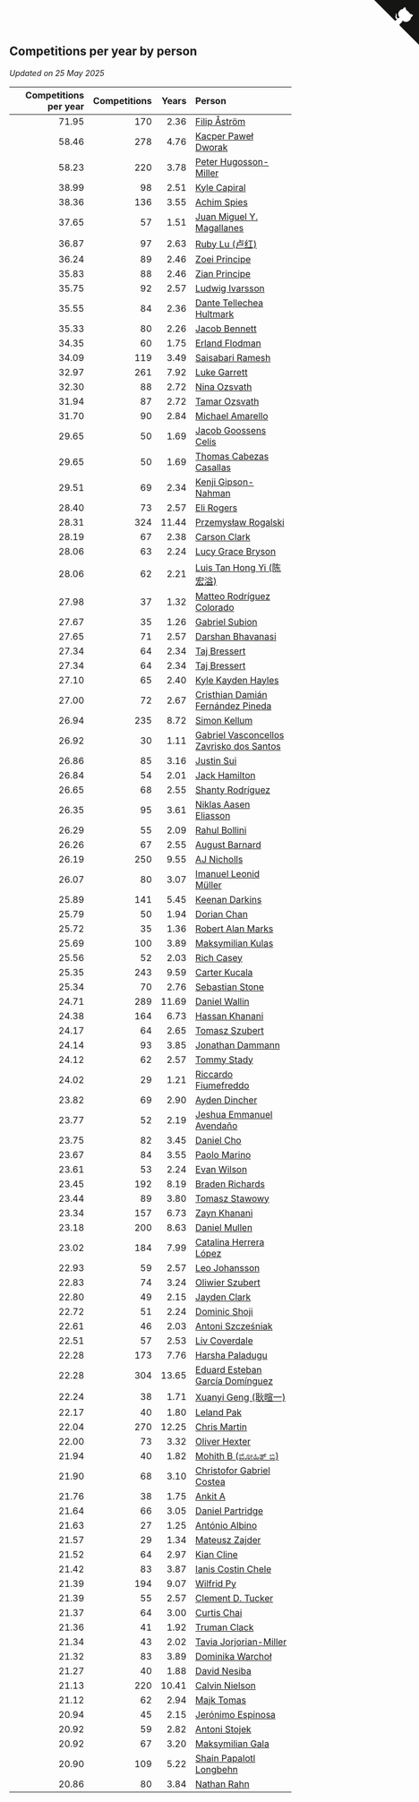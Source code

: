 ## Competitions per year by person

*Updated on 25 May 2025*

| Competitions per year | Competitions | Years | Person |
| ---: | ---: | ---: | :--- |
| 71.95 | 170 | 2.36 | [Filip Åström](https://www.worldcubeassociation.org/persons/2023ASTR01) |
| 58.46 | 278 | 4.76 | [Kacper Paweł Dworak](https://www.worldcubeassociation.org/persons/2020DWOR01) |
| 58.23 | 220 | 3.78 | [Peter Hugosson-Miller](https://www.worldcubeassociation.org/persons/2021HUGO01) |
| 38.99 | 98 | 2.51 | [Kyle Capiral](https://www.worldcubeassociation.org/persons/2022CAPI02) |
| 38.36 | 136 | 3.55 | [Achim Spies](https://www.worldcubeassociation.org/persons/2021SPIE01) |
| 37.65 | 57 | 1.51 | [Juan Miguel Y. Magallanes](https://www.worldcubeassociation.org/persons/2023MAGA09) |
| 36.87 | 97 | 2.63 | [Ruby Lu (卢红)](https://www.worldcubeassociation.org/persons/2022LURU01) |
| 36.24 | 89 | 2.46 | [Zoei Principe](https://www.worldcubeassociation.org/persons/2022PRIN09) |
| 35.83 | 88 | 2.46 | [Zian Principe](https://www.worldcubeassociation.org/persons/2022PRIN08) |
| 35.75 | 92 | 2.57 | [Ludwig Ivarsson](https://www.worldcubeassociation.org/persons/2022IVAR01) |
| 35.55 | 84 | 2.36 | [Dante Tellechea Hultmark](https://www.worldcubeassociation.org/persons/2023HULT01) |
| 35.33 | 80 | 2.26 | [Jacob Bennett](https://www.worldcubeassociation.org/persons/2023BENN04) |
| 34.35 | 60 | 1.75 | [Erland Flodman](https://www.worldcubeassociation.org/persons/2023FLOD01) |
| 34.09 | 119 | 3.49 | [Saisabari Ramesh](https://www.worldcubeassociation.org/persons/2021RAME01) |
| 32.97 | 261 | 7.92 | [Luke Garrett](https://www.worldcubeassociation.org/persons/2017GARR05) |
| 32.30 | 88 | 2.72 | [Nina Ozsvath](https://www.worldcubeassociation.org/persons/2022OZSV03) |
| 31.94 | 87 | 2.72 | [Tamar Ozsvath](https://www.worldcubeassociation.org/persons/2022OZSV04) |
| 31.70 | 90 | 2.84 | [Michael Amarello](https://www.worldcubeassociation.org/persons/2022AMAR09) |
| 29.65 | 50 | 1.69 | [Jacob Goossens Celis](https://www.worldcubeassociation.org/persons/2023CELI06) |
| 29.65 | 50 | 1.69 | [Thomas Cabezas Casallas](https://www.worldcubeassociation.org/persons/2023CASA08) |
| 29.51 | 69 | 2.34 | [Kenji Gipson-Nahman](https://www.worldcubeassociation.org/persons/2023GIPS01) |
| 28.40 | 73 | 2.57 | [Eli Rogers](https://www.worldcubeassociation.org/persons/2022ROGE05) |
| 28.31 | 324 | 11.44 | [Przemysław Rogalski](https://www.worldcubeassociation.org/persons/2013ROGA02) |
| 28.19 | 67 | 2.38 | [Carson Clark](https://www.worldcubeassociation.org/persons/2023CLAR02) |
| 28.06 | 63 | 2.24 | [Lucy Grace Bryson](https://www.worldcubeassociation.org/persons/2023BRYS01) |
| 28.06 | 62 | 2.21 | [Luis Tan Hong Yi (陈宏溢)](https://www.worldcubeassociation.org/persons/2023YILU01) |
| 27.98 | 37 | 1.32 | [Matteo Rodríguez Colorado](https://www.worldcubeassociation.org/persons/2024COLO04) |
| 27.67 | 35 | 1.26 | [Gabriel Subion](https://www.worldcubeassociation.org/persons/2024SUBI01) |
| 27.65 | 71 | 2.57 | [Darshan Bhavanasi](https://www.worldcubeassociation.org/persons/2022BHAV01) |
| 27.34 | 64 | 2.34 | [Taj Bressert](https://www.worldcubeassociation.org/persons/2023BRES01) |
| 27.34 | 64 | 2.34 | [Taj Bressert](https://www.worldcubeassociation.org/persons/2023BRES01) |
| 27.10 | 65 | 2.40 | [Kyle Kayden Hayles](https://www.worldcubeassociation.org/persons/2022HAYL02) |
| 27.00 | 72 | 2.67 | [Cristhian Damián Fernández Pineda](https://www.worldcubeassociation.org/persons/2022PINE05) |
| 26.94 | 235 | 8.72 | [Simon Kellum](https://www.worldcubeassociation.org/persons/2016KELL12) |
| 26.92 | 30 | 1.11 | [Gabriel Vasconcellos Zavrisko dos Santos](https://www.worldcubeassociation.org/persons/2024SANT39) |
| 26.86 | 85 | 3.16 | [Justin Sui](https://www.worldcubeassociation.org/persons/2022SUIJ01) |
| 26.84 | 54 | 2.01 | [Jack Hamilton](https://www.worldcubeassociation.org/persons/2023HAMI08) |
| 26.65 | 68 | 2.55 | [Shanty Rodríguez](https://www.worldcubeassociation.org/persons/2022CUBI01) |
| 26.35 | 95 | 3.61 | [Niklas Aasen Eliasson](https://www.worldcubeassociation.org/persons/2021ELIA01) |
| 26.29 | 55 | 2.09 | [Rahul Bollini](https://www.worldcubeassociation.org/persons/2023BOLL01) |
| 26.26 | 67 | 2.55 | [August Barnard](https://www.worldcubeassociation.org/persons/2022BARN21) |
| 26.19 | 250 | 9.55 | [AJ Nicholls](https://www.worldcubeassociation.org/persons/2015NICH04) |
| 26.07 | 80 | 3.07 | [Imanuel Leonid Müller](https://www.worldcubeassociation.org/persons/2022MULL02) |
| 25.89 | 141 | 5.45 | [Keenan Darkins](https://www.worldcubeassociation.org/persons/2019DARK02) |
| 25.79 | 50 | 1.94 | [Dorian Chan](https://www.worldcubeassociation.org/persons/2023DORI01) |
| 25.72 | 35 | 1.36 | [Robert Alan Marks](https://www.worldcubeassociation.org/persons/2024MARK03) |
| 25.69 | 100 | 3.89 | [Maksymilian Kulas](https://www.worldcubeassociation.org/persons/2021KULA02) |
| 25.56 | 52 | 2.03 | [Rich Casey](https://www.worldcubeassociation.org/persons/2023CASE06) |
| 25.35 | 243 | 9.59 | [Carter Kucala](https://www.worldcubeassociation.org/persons/2015KUCA01) |
| 25.34 | 70 | 2.76 | [Sebastian Stone](https://www.worldcubeassociation.org/persons/2022STON09) |
| 24.71 | 289 | 11.69 | [Daniel Wallin](https://www.worldcubeassociation.org/persons/2013WALL03) |
| 24.38 | 164 | 6.73 | [Hassan Khanani](https://www.worldcubeassociation.org/persons/2018KHAN26) |
| 24.17 | 64 | 2.65 | [Tomasz Szubert](https://www.worldcubeassociation.org/persons/2022SZUB02) |
| 24.14 | 93 | 3.85 | [Jonathan Dammann](https://www.worldcubeassociation.org/persons/2021DAMM01) |
| 24.12 | 62 | 2.57 | [Tommy Stady](https://www.worldcubeassociation.org/persons/2022STAD01) |
| 24.02 | 29 | 1.21 | [Riccardo Fiumefreddo](https://www.worldcubeassociation.org/persons/2024RICC01) |
| 23.82 | 69 | 2.90 | [Ayden Dincher](https://www.worldcubeassociation.org/persons/2022DINC01) |
| 23.77 | 52 | 2.19 | [Jeshua Emmanuel Avendaño](https://www.worldcubeassociation.org/persons/2023AVEN01) |
| 23.75 | 82 | 3.45 | [Daniel Cho](https://www.worldcubeassociation.org/persons/2021CHOD01) |
| 23.67 | 84 | 3.55 | [Paolo Marino](https://www.worldcubeassociation.org/persons/2021MARI04) |
| 23.61 | 53 | 2.24 | [Evan Wilson](https://www.worldcubeassociation.org/persons/2023WILS11) |
| 23.45 | 192 | 8.19 | [Braden Richards](https://www.worldcubeassociation.org/persons/2017RICH02) |
| 23.44 | 89 | 3.80 | [Tomasz Stawowy](https://www.worldcubeassociation.org/persons/2021STAW01) |
| 23.34 | 157 | 6.73 | [Zayn Khanani](https://www.worldcubeassociation.org/persons/2018KHAN28) |
| 23.18 | 200 | 8.63 | [Daniel Mullen](https://www.worldcubeassociation.org/persons/2016MULL04) |
| 23.02 | 184 | 7.99 | [Catalina Herrera López](https://www.worldcubeassociation.org/persons/2017LOPE31) |
| 22.93 | 59 | 2.57 | [Leo Johansson](https://www.worldcubeassociation.org/persons/2022JOHA08) |
| 22.83 | 74 | 3.24 | [Oliwier Szubert](https://www.worldcubeassociation.org/persons/2022SZUB01) |
| 22.80 | 49 | 2.15 | [Jayden Clark](https://www.worldcubeassociation.org/persons/2023CLAR13) |
| 22.72 | 51 | 2.24 | [Dominic Shoji](https://www.worldcubeassociation.org/persons/2023SHOJ01) |
| 22.61 | 46 | 2.03 | [Antoni Szcześniak](https://www.worldcubeassociation.org/persons/2023SZCZ04) |
| 22.51 | 57 | 2.53 | [Liv Coverdale](https://www.worldcubeassociation.org/persons/2022COVE02) |
| 22.28 | 173 | 7.76 | [Harsha Paladugu](https://www.worldcubeassociation.org/persons/2017PALA08) |
| 22.28 | 304 | 13.65 | [Eduard Esteban García Domínguez](https://www.worldcubeassociation.org/persons/2011EDUA01) |
| 22.24 | 38 | 1.71 | [Xuanyi Geng (耿暄一)](https://www.worldcubeassociation.org/persons/2023GENG02) |
| 22.17 | 40 | 1.80 | [Leland Pak](https://www.worldcubeassociation.org/persons/2023PAKL02) |
| 22.04 | 270 | 12.25 | [Chris Martin](https://www.worldcubeassociation.org/persons/2013MART03) |
| 22.00 | 73 | 3.32 | [Oliver Hexter](https://www.worldcubeassociation.org/persons/2022HEXT01) |
| 21.94 | 40 | 1.82 | [Mohith B (ಮೋಹಿತ್ ಬಿ)](https://www.worldcubeassociation.org/persons/2023BMOH01) |
| 21.90 | 68 | 3.10 | [Christofor Gabriel Costea](https://www.worldcubeassociation.org/persons/2022COST03) |
| 21.76 | 38 | 1.75 | [Ankit A](https://www.worldcubeassociation.org/persons/2023AANK01) |
| 21.64 | 66 | 3.05 | [Daniel Partridge](https://www.worldcubeassociation.org/persons/2022PART02) |
| 21.63 | 27 | 1.25 | [António Albino](https://www.worldcubeassociation.org/persons/2024ALBI01) |
| 21.57 | 29 | 1.34 | [Mateusz Zajder](https://www.worldcubeassociation.org/persons/2024ZAJD01) |
| 21.52 | 64 | 2.97 | [Kian Cline](https://www.worldcubeassociation.org/persons/2022CLIN01) |
| 21.42 | 83 | 3.87 | [Ianis Costin Chele](https://www.worldcubeassociation.org/persons/2021CHEL01) |
| 21.39 | 194 | 9.07 | [Wilfrid Py](https://www.worldcubeassociation.org/persons/2016PYWI01) |
| 21.39 | 55 | 2.57 | [Clement D. Tucker](https://www.worldcubeassociation.org/persons/2022TUCK09) |
| 21.37 | 64 | 3.00 | [Curtis Chai](https://www.worldcubeassociation.org/persons/2022CHAI02) |
| 21.36 | 41 | 1.92 | [Truman Clack](https://www.worldcubeassociation.org/persons/2023CLAC02) |
| 21.34 | 43 | 2.02 | [Tavia Jorjorian-Miller](https://www.worldcubeassociation.org/persons/2023JORJ01) |
| 21.32 | 83 | 3.89 | [Dominika Warchoł](https://www.worldcubeassociation.org/persons/2021WARC01) |
| 21.27 | 40 | 1.88 | [David Nesiba](https://www.worldcubeassociation.org/persons/2023NESI01) |
| 21.13 | 220 | 10.41 | [Calvin Nielson](https://www.worldcubeassociation.org/persons/2014NIEL03) |
| 21.12 | 62 | 2.94 | [Majk Tomas](https://www.worldcubeassociation.org/persons/2022TOMA05) |
| 20.94 | 45 | 2.15 | [Jerónimo Espinosa](https://www.worldcubeassociation.org/persons/2023ESPI07) |
| 20.92 | 59 | 2.82 | [Antoni Stojek](https://www.worldcubeassociation.org/persons/2022STOJ03) |
| 20.92 | 67 | 3.20 | [Maksymilian Gala](https://www.worldcubeassociation.org/persons/2022GALA01) |
| 20.90 | 109 | 5.22 | [Shain Papalotl Longbehn](https://www.worldcubeassociation.org/persons/2020LONG05) |
| 20.86 | 80 | 3.84 | [Nathan Rahn](https://www.worldcubeassociation.org/persons/2021RAHN01) |


<a href="https://github.com/jonatanklosko/wca_statistics" class="github-corner" aria-label="View source on Github"><svg width="80" height="80" viewBox="0 0 250 250" style="fill:#151513; color:#fff; position: absolute; top: 0; border: 0; right: 0;" aria-hidden="true"><path d="M0,0 L115,115 L130,115 L142,142 L250,250 L250,0 Z"></path><path d="M128.3,109.0 C113.8,99.7 119.0,89.6 119.0,89.6 C122.0,82.7 120.5,78.6 120.5,78.6 C119.2,72.0 123.4,76.3 123.4,76.3 C127.3,80.9 125.5,87.3 125.5,87.3 C122.9,97.6 130.6,101.9 134.4,103.2" fill="currentColor" style="transform-origin: 130px 106px;" class="octo-arm"></path><path d="M115.0,115.0 C114.9,115.1 118.7,116.5 119.8,115.4 L133.7,101.6 C136.9,99.2 139.9,98.4 142.2,98.6 C133.8,88.0 127.5,74.4 143.8,58.0 C148.5,53.4 154.0,51.2 159.7,51.0 C160.3,49.4 163.2,43.6 171.4,40.1 C171.4,40.1 176.1,42.5 178.8,56.2 C183.1,58.6 187.2,61.8 190.9,65.4 C194.5,69.0 197.7,73.2 200.1,77.6 C213.8,80.2 216.3,84.9 216.3,84.9 C212.7,93.1 206.9,96.0 205.4,96.6 C205.1,102.4 203.0,107.8 198.3,112.5 C181.9,128.9 168.3,122.5 157.7,114.1 C157.9,116.9 156.7,120.9 152.7,124.9 L141.0,136.5 C139.8,137.7 141.6,141.9 141.8,141.8 Z" fill="currentColor" class="octo-body"></path></svg></a><style>.github-corner:hover .octo-arm{animation:octocat-wave 560ms ease-in-out}@keyframes octocat-wave{0%,100%{transform:rotate(0)}20%,60%{transform:rotate(-25deg)}40%,80%{transform:rotate(10deg)}}@media (max-width:500px){.github-corner:hover .octo-arm{animation:none}.github-corner .octo-arm{animation:octocat-wave 560ms ease-in-out}}</style>
